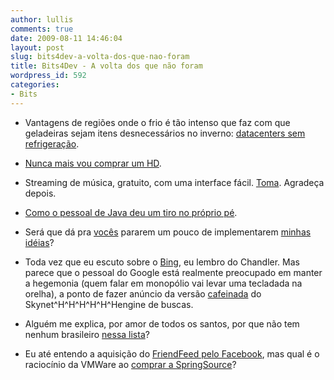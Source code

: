 ```yaml
---
author: lullis
comments: true
date: 2009-08-11 14:46:04
layout: post
slug: bits4dev-a-volta-dos-que-nao-foram
title: Bits4Dev - A volta dos que não foram
wordpress_id: 592
categories:
- Bits
---
```



	
  * Vantagens de regiões onde o frio é tão intenso que faz com que geladeiras sejam itens desnecessários no inverno: [datacenters sem refrigeração](http://www.datacenterknowledge.com/archives/2009/07/15/googles-chiller-less-data-center/).

	
  * [Nunca mais vou comprar um HD](http://www.anandtech.com/cpuchipsets/showdoc.aspx?i=3605).

	
  * Streaming de música, gratuito, com uma interface fácil. [Toma](http://listen.grooveshark.com/). Agradeça depois.

	
  * [Como o pessoal de Java deu um tiro no próprio pé](http://java.sun.com/docs/white/delegates.html).

	
  * Será que dá pra [vocês](http://jobspice.com) pararem um pouco de implementarem [minhas idéias](http://job4dev.com)?

	
  * Toda vez que eu escuto sobre o [Bing](http://www.bing.com), eu lembro do Chandler. Mas parece que o pessoal do Google está realmente preocupado em manter a hegemonia (quem falar em monopólio vai levar uma tecladada na orelha), a ponto de fazer anúncio da versão [cafeinada](http://www2.sandbox.google.com/) do Skynet^H^H^H^H^H^Hengine de buscas.

	
  * Alguém me explica, por amor de todos os santos, por que não tem nenhum brasileiro [nessa lista](http://www.readwriteweb.com/archives/guide_to_seed_fund_incubators.php)?

	
  * Eu até entendo a aquisição do [FriendFeed pelo Facebook](http://blog.friendfeed.com/2009/08/friendfeed-accepts-facebook-friend.html), mas qual é o raciocínio da VMWare ao [comprar a SpringSource](http://www.theserverside.com/news/thread.tss?thread_id=55430)?


